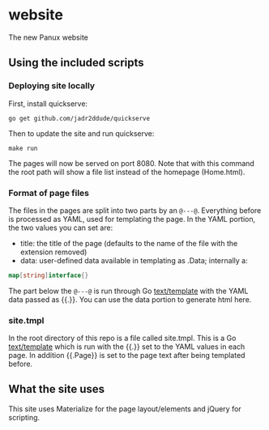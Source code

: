 # website
The new Panux website

## Using the included scripts
### Deploying site locally
First, install quickserve:

`go get github.com/jadr2ddude/quickserve`

Then to update the site and run quickserve:

`make run`

The pages will now be served on port 8080. Note that with this command the root path will show a file list instead of the homepage (Home.html).
### Format of page files
The files in the pages are split into two parts by an `@---@`. Everything before is processed as YAML, used for templating the page. In the YAML portion, the two values you can set are:

* title: the title of the page (defaults to the name of the file with the extension removed)
* data: user-defined data available in templating as .Data; internally a:
```go
map[string]interface{}
```

The part below the `@---@` is run through Go [text/template](https://golang.org/pkg/text/template/) with the YAML data passed as {{.}}. You can use the data portion to generate html here.
### site.tmpl
In the root directory of this repo is a file called site.tmpl. This is a Go [text/template](https://golang.org/pkg/text/template/) which is run with the {{.}} set to the YAML values in each page. In addition {{.Page}} is set to the page text after being templated before.
## What the site uses
This site uses Materialize for the page layout/elements and jQuery for scripting.
